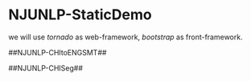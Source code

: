 NJUNLP-StaticDemo
==================
we will use  *tornado* as web-framework, *bootstrap* as front-framework.

##NJUNLP-CHItoENGSMT##

##NJUNLP-CHISeg##

